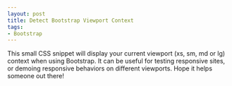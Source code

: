 ```yaml
---
layout: post
title: Detect Bootstrap Viewport Context
tags:
- Bootstrap
---
```


This small CSS snippet will display your current viewport (xs, sm, md or lg) context when using Bootstrap. It can be useful for testing responsive sites, or demoing responsive behaviors on different viewports. Hope it helps someone out there! 

<script src="https://gist.github.com/Schmalzy/8f5e12453058012a783b.js"></script>
